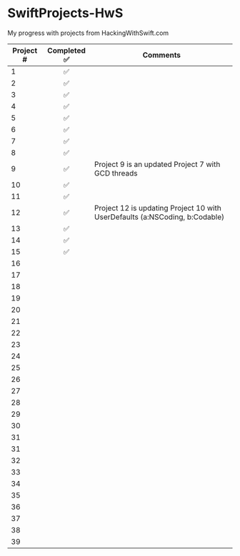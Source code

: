 # SwiftProjects-HwS
My progress with  projects from HackingWithSwift.com






| Project #  | Completed  ✅ | Comments  |
|---|:-:|---|
| 1  | ✅ |   |
| 2  | ✅ |   |
| 3  | ✅ |   |
| 4  | ✅ |   |
| 5  | ✅ |   |
| 6  | ✅ |   |
| 7  | ✅ |   |
| 8  | ✅ |   |
| 9  | ✅ | Project 9 is an updated Project 7 with GCD threads |
| 10  | ✅ |   |
| 11  | ✅ |   |
| 12  | ✅ | Project 12 is updating Project 10 with UserDefaults (a:NSCoding, b:Codable) |
| 13  | ✅ |   |
| 14  | ✅ |   |
| 15  | ✅ |   |
| 16  |   |   |
| 17  |   |   |
| 18  |   |   |
| 19  |   |   |
| 20  |   |   |
| 21  |   |   |
| 22  |   |   |
| 23  |   |   |
| 24  |   |   |
| 25  |   |   |
| 26  |   |   |
| 27  |   |   |
| 28  |   |   |
| 29  |   |   |
| 30  |   |   |
| 31  |   |   |
| 31  |   |   |
| 32  |   |   |
| 33  |   |   |
| 34  |   |   |
| 35  |   |   |
| 36  |   |   |
| 37  |   |   |
| 38  |   |   |
| 39  |   |   |
